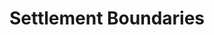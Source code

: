 ---
schema: default
title: Settlement Boundaries
organization: South Ayrshire Council
notes: Town and village settlement boundaries as defined in the 2007 LDP
resources:

  - name: Settlement Boundaries FEATURE LAYER
  - url: 
  - format: FEATURE LAYER

license: 
category:

  - administration

  - planning

  - boundaries


  - 

maintainer: Tim Wisniewski
maintainer_email: tim@timwis.com
---